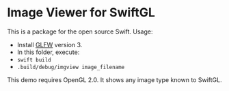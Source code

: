 # Image Viewer for SwiftGL

This is a package for the open source Swift. Usage:

- Install [GLFW](http://www.glfw.org/) version 3.
- In this folder, execute:
- `swift build`
- `.build/debug/imgview image_filename`

This demo requires OpenGL 2.0. It shows any image type known to SwiftGL.
